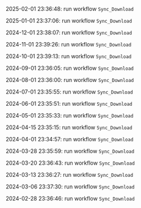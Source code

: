 2025-02-01 23:36:48: run workflow `Sync_Download` 

2025-01-01 23:37:06: run workflow `Sync_Download` 

2024-12-01 23:38:07: run workflow `Sync_Download` 

2024-11-01 23:39:26: run workflow `Sync_Download` 

2024-10-01 23:39:13: run workflow `Sync_Download` 

2024-09-01 23:36:05: run workflow `Sync_Download` 

2024-08-01 23:36:00: run workflow `Sync_Download` 

2024-07-01 23:35:55: run workflow `Sync_Download` 

2024-06-01 23:35:51: run workflow `Sync_Download` 

2024-05-01 23:35:33: run workflow `Sync_Download` 

2024-04-15 23:35:15: run workflow `Sync_Download` 

2024-04-01 23:34:57: run workflow `Sync_Download` 

2024-03-28 23:35:59: run workflow `Sync_Download` 

2024-03-20 23:36:43: run workflow `Sync_Download` 

2024-03-13 23:36:27: run workflow `Sync_Download` 

2024-03-06 23:37:30: run workflow `Sync_Download` 

2024-02-28 23:36:46: run workflow `Sync_Download` 


